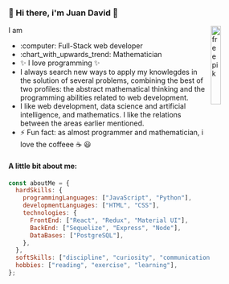 ###  👋 Hi there, i'm Juan David  👋
<div display="flex"> 
 
 <img alt='freepik' width="20%" align="right" src="https://img.freepik.com/vector-gratis/computadora-portatil-icono-isometrico-codigo-programa-desarrollo-software-aplicaciones-programacion-neon-oscuro_39422-971.jpg?w=900&t=st=1674233186~exp=1674233786~hmac=687a440143a83ad4555a24703faf3d9d6491ec93128d73c0555ee902e47686b0" />


<div align="left" width="1%"> 
 <p style="width: 20%"> 
  I am 
  <ul>
   <li> :computer: Full-Stack web developer  </li>
   <li> :chart_with_upwards_trend: Mathematician </li>
   <li> ✨ I love programming ✨ </li>
   <li>  I always search new ways to apply my knowlegdes in the solution of several problems, 
    combining the best of two profiles: the abstract mathematical thinking and the programming abilities related to web development. </li>
   <li> I like web development, data science and artificial intelligence, and mathematics. I like the relations between the areas earlier mentioned. </li>
   <li> ⚡ Fun fact: as almost programmer and mathematician, i love the coffeee ☕ 😃
 </ul>
 </p> 
</div>
</div>

#### A little bit about me: 
```javascript
const aboutMe = {
  hardSkills: {
    programmingLanguages: ["JavaScript", "Python"],
    developmentLanguages: ["HTML", "CSS"],
    technologies: {
      FrontEnd: ["React", "Redux", "Material UI"],
      BackEnd: ["Sequelize", "Express", "Node"],
      DataBases: ["PostgreSQL"],
    },
  },
  softSkills: ["discipline", "curiosity", "communication", "work-team"],
  hobbies: ["reading", "exercise", "learning"],
};
```
<!--
**juandalopez117/juandalopez117** is a ✨ _special_ ✨ repository because its `README.md` (this file) appears on your GitHub profile.

Here are some ideas to get you started:

- I am full-stack web developer and mathematician, i love the programming

- 🔭 I’m currently working on ...
- 🌱 I’m currently learning ...
- 👯 I’m looking to collaborate on ...
- 🤔 I’m looking for help with ...
- 💬 Ask me about ...
- 📫 How to reach me: ...
- 😄 Pronouns: ...

-->
